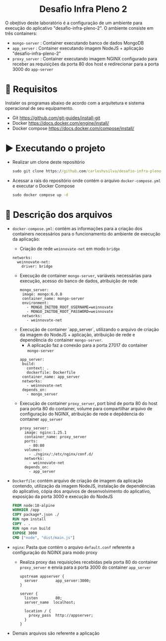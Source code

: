 ﻿<h1 align="center"> Desafio Infra Pleno 2</h1>

O obejtivo deste laboratório é a configuração de um ambiente para execução do aplicativo "desafio-infra-pleno-2".
O ambiente consiste em três containers:
 - `mongo-server` : Container executando banco de dados MongoDB
 - `app_server` : Container executando imagem NodeJS + aplicação "desafio-infra-pleno-2"
 - `proxy_server` : Container executando imagem NGINX configurado para receber as requisições da porta 80 dos host e redirecionar para a porta 3000 do `app-server`

 

 # :hammer: Requisitos
 Instaler os programas abaixo de acordo com a arquitetura e sistema operacional de seu equipamento.
 - Git
    https://github.com/git-guides/install-git
 - Docker
    https://docs.docker.com/engine/install/
 - Docker compose
    https://docs.docker.com/compose/install/
    
  # :arrow_forward: Executando o projeto
  - Realizar um clone deste repositório
    ```cmd
    sudo git clone https://github.com/carloshvsilva/desafio-infra-pleno-2.git
    ```
  - Acessar a rais do repositório onde contém o arquivo `docker-compose.yml` e executar o Docker Compose
    ```cmd
    sudo docker compose up -d
    ```
    
 # :wrench: Descrição dos arquivos
 - `docker-compose.yml`: contém as informações para a criação dos containers necessários para o funcionamento do ambiente de execução da aplicação:
    - Criação de rede `weinnovate-net` em modo `bridge` 
     ```docker-compose
     networks:
       weinnovate-net:
         driver: bridge
     ```
   - Execução de container `mongo-server`, variáveis necessárias para execução, acesso do banco de dados, atribuição de rede
     ```docker-compose
     mongo_server:
      image: mongo:6.0.8
      container_name: mongo-server
      environment:
        - MONGO_INITDB_ROOT_USERNAME=weinnovate
        - MONGO_INITDB_ROOT_PASSWORD=weinnovate
      networks:
        - weinnovate-net
     ```
   - Execução de container ´app_server´, utilizando o arquivo de criação da imagem do NodeJS + aplicação, atribuição de rede e dependência do container `mongo-server`.
     - A aplicação faz a conexão para a porta 27017 do container `mongo-server`
     ```docker-compose
     app_server:
      build:
        context: .
        dockerfile: Dockerfile
      container_name: app_server
      networks:
        - weinnovate-net
      depends_on:
        - mongo_server
     ```
   - Execução de container `proxy_server`, port bind de porta 80 do host para porta 80 do container, volume para compartilhar arquivo de configuração do NGINX, atribuição de rede e depêdencia do container `app_server`
     ```docker-compose
     proxy_server:
       image: nginx:1.25.1
       container_name: proxy_server
       ports:
         - 80:80
       volumes:
         - ./nginx/:/etc/nginx/conf.d/
       networks:
         - weinnovate-net
       depends_on:
         - app_server
     ```
    
 - `Dockerfile`: contém arquivo de criação de imagem da aplicação contendo, utilização da imagem NodeJS, instalação de dependências do aplicativo, cópia dos arquivos de desenvolvimento do aplicativo, exposição da porta 3000 e execução do NodeJS
    ```Dockerfile
    FROM node:18-alpine
    WORKDIR /app
    COPY package*.json ./
    RUN npm install
    COPY . .
    RUN npm run build
    EXPOSE 3000
    CMD ["node", "dist/main.js"]
    ```
 - `nginx`: Pasta que contém o arquivo `default.conf` referente a configuração do NGINX para modo proxy
   - Realiza proxy das requisições recebidas pela porta 80 do container `proxy_server` e envia para a porta 3000 do container `app_server` 
     ```NGINX
     upstream appserver {
       server        app_server:3000;
     }
     
     server {
       listen        80;
       server_name  localhost;
     
       location / {
         proxy_pass  http://appserver;
       }
     }
     ```
- Demais arquivos são referente a aplicação
